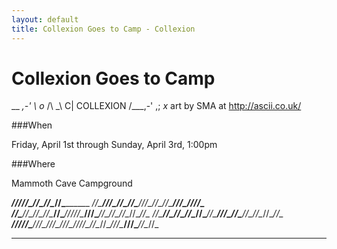 ```yaml
---
layout: default
title: Collexion Goes to Camp - Collexion
---
```


# Collexion Goes to Camp

__
               _,-'  \   o_
              /\     _\ C|
 COLLEXION   /__\_,-'   ,; *x*
                                                                                                               art by SMA at http://ascii.co.uk/



###When


Friday, April 1st through Sunday, April 3rd, 1:00pm

###Where


Mammoth Cave Campground





___/\/\/\/\/\______________/\/\____/\/\____________________________/\/\___________________________
    _/\/\____________/\/\/\____/\/\____/\/\______/\/\/\____/\/\__/\/\____________/\/\/\____/\/\/\/\___
   _/\/\__________/\/\__/\/\__/\/\____/\/\____/\/\/\/\/\____/\/\/\____/\/\____/\/\__/\/\__/\/\__/\/\_ 
  _/\/\__________/\/\__/\/\__/\/\____/\/\____/\/\__________/\/\/\____/\/\____/\/\__/\/\__/\/\__/\/\_ 
 ___/\/\/\/\/\____/\/\/\____/\/\/\__/\/\/\____/\/\/\/\__/\/\__/\/\__/\/\/\____/\/\/\____/\/\__/\/\_  
__________________________________________________________________________________________________